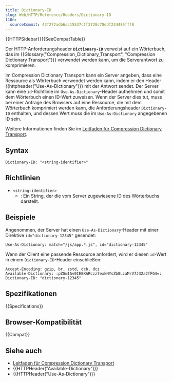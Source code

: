 ```yaml
---
title: Dictionary-ID
slug: Web/HTTP/Reference/Headers/Dictionary-ID
l10n:
  sourceCommit: 43f272adb6ac15537cff3728c78ddf234485fff8
---
```


{{HTTPSidebar}}{{SeeCompatTable}}

Der HTTP-Anforderungsheader **`Dictionary-ID`** verweist auf ein Wörterbuch, das im {{Glossary("Compression_Dictionary_Transport", "Compression Dictionary Transport")}} verwendet werden kann, um die Serverantwort zu komprimieren.

Im Compression Dictionary Transport kann ein Server angeben, dass eine Ressource als Wörterbuch verwendet werden kann, indem er den Header {{httpheader("Use-As-Dictionary")}} mit der Antwort sendet. Der Server kann eine `id`-Richtlinie im `Use-As-Dictionary`-Header aufnehmen und somit dem Wörterbuch einen ID-Wert zuweisen. Wenn der Server dies tut, muss bei einer Anfrage des Browsers auf eine Ressource, die mit dem Wörterbuch komprimiert werden kann, die Anforderungsheader `Dictionary-ID` enthalten, und dessen Wert muss die im `Use-As-Dictionary` angegebenen ID sein.

Weitere Informationen finden Sie im [Leitfaden für Compression Dictionary Transport](/de/docs/Web/HTTP/Guides/Compression_dictionary_transport).

## Syntax

```http
Dictionary-ID: "<string-identifier>"
```

## Richtlinien

- `<string-identifier>`
  - : Ein String, der die vom Server zugewiesene ID des Wörterbuchs darstellt.

## Beispiele

Angenommen, der Server hat einen `Use-As-Dictionary`-Header mit einer Direktive `id="dictionary-12345"` gesendet:

```http
Use-As-Dictionary: match="/js/app.*.js", id="dictionary-12345"
```

Wenn der Client eine passende Ressource anfordert, wird er diesen `id`-Wert in einem `Dictionary-ID`-Header einschließen:

```http
Accept-Encoding: gzip, br, zstd, dcb, dcz
Available-Dictionary: :pZGm1Av0IEBKARczz7exkNYsZb8LzaMrV7J32a2fFG4=:
Dictionary-ID: "dictionary-12345"
```

## Spezifikationen

{{Specifications}}

## Browser-Kompatibilität

{{Compat}}

## Siehe auch

- [Leitfaden für Compression Dictionary Transport](/de/docs/Web/HTTP/Guides/Compression_dictionary_transport)
- {{HTTPHeader("Available-Dictionary")}}
- {{HTTPHeader("Use-As-Dictionary")}}
